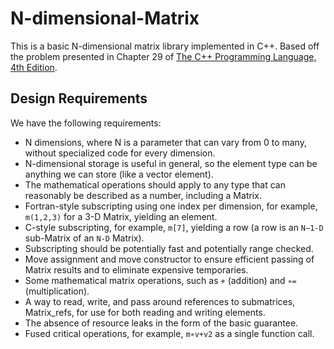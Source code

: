 # N-dimensional-Matrix
This is a basic N-dimensional matrix library implemented in C++. Based off the problem presented in Chapter 29 of [The C++ Programming Language, 4th Edition](https://www.stroustrup.com/4th.html).

## Design Requirements
We have the following requirements:
- N dimensions, where N is a parameter that can vary from 0 to many, without specialized code for every dimension.
- N-dimensional storage is useful in general, so the element type can be anything we can store (like a vector element).
- The mathematical operations should apply to any type that can reasonably be described as a number, including a Matrix.
- Fortran-style subscripting using one index per dimension, for example, `m(1,2,3)` for a 3-D Matrix, yielding an element.
- C-style subscripting, for example, `m[7]`, yielding a row (a row is an `N−1-D` sub-Matrix of an `N-D` Matrix).
- Subscripting should be potentially fast and potentially range checked.
- Move assignment and move constructor to ensure efficient passing of Matrix results and to eliminate expensive temporaries.
- Some mathematical matrix operations, such as `+` (addition) and `∗=` (multiplication).
- A way to read, write, and pass around references to submatrices, Matrix_refs, for use for both reading and writing elements.
- The absence of resource leaks in the form of the basic guarantee.
- Fused critical operations, for example, `m∗v+v2` as a single function call.
